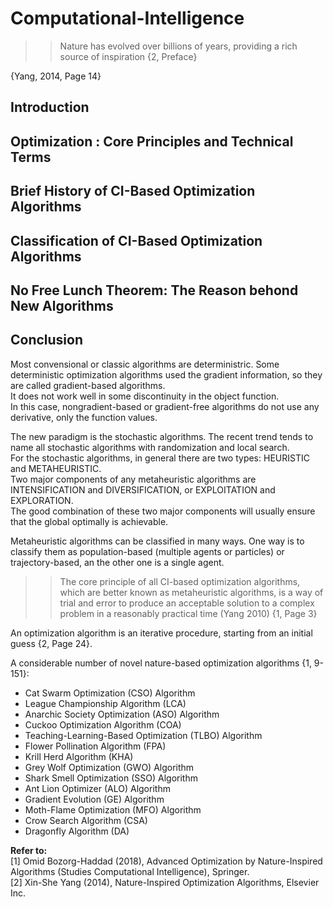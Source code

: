 # Computational-Intelligence  

 
>>Nature has evolved over billions of years, providing a rich source of inspiration {2, Preface}

{Yang, 2014, Page 14}   
## Introduction  
## Optimization : Core Principles and Technical Terms 
## Brief History of CI-Based Optimization Algorithms  
## Classification of CI-Based Optimization Algorithms  
## No Free Lunch Theorem: The Reason behond New Algorithms  
## Conclusion  


  
Most convensional or classic algorithms are deterministric. Some deterministic optimization algorithms used the gradient information, so they are called gradient-based algorithms.  
It does not work well in some discontinuity in the object function.  
In this case, nongradient-based or gradient-free algorithms do not use any derivative, only the function values.  

The new paradigm is the stochastic algorithms. The recent trend tends to name all stochastic algorithms with randomization and local search.  
For the stochastic algorithms, in general there are two types: HEURISTIC and METAHEURISTIC.  
Two major components of any metaheuristic algorithms are INTENSIFICATION and DIVERSIFICATION, or EXPLOITATION and EXPLORATION.  
The good combination of these two major components will usually ensure that the global optimally is achievable.  

Metaheuristic algorithms can be classified in many ways. One way is to classify them as population-based (multiple agents or particles) or trajectory-based, an the other one is a single agent.  

>>The core principle of all CI-based optimization algorithms, which are better known as metaheuristic algorithms, is a way of trial and error to produce an acceptable solution to a complex problem in a reasonably practical time (Yang 2010) {1, Page 3}  
  
An optimization algorithm is an iterative procedure, starting from an initial guess {2, Page 24}.  


A considerable number of novel nature-based optimization algorithms {1, 9-151}:  
* Cat Swarm Optimization (CSO) Algorithm  
* League Championship Algorithm (LCA)  
* Anarchic Society Optimization (ASO) Algorithm  
* Cuckoo Optimization Algorithm (COA)  
* Teaching-Learning-Based Optimization (TLBO) Algorithm  
* Flower Pollination Algorithm (FPA)  
* Krill Herd Algorithm (KHA)  
* Grey Wolf Optimization (GWO) Algorithm  
* Shark Smell Optimization (SSO) Algorithm  
* Ant Lion Optimizer (ALO) Algorithm  
* Gradient Evolution (GE) Algorithm  
* Moth-Flame Optimization (MFO) Algorithm  
* Crow Search Algorithm (CSA)  
* Dragonfly Algorithm (DA)  


  
**Refer to:**  
[1] Omid Bozorg-Haddad (2018), Advanced Optimization by Nature-Inspired Algorithms (Studies Computational Intelligence), Springer.  
[2] Xin-She Yang (2014), Nature-Inspired Optimization Algorithms, Elsevier Inc.
